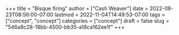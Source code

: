 +++
title = "Bisque firing"
author = ["Cash Weaver"]
date = 2022-08-23T08:56:00-07:00
lastmod = 2022-11-04T14:49:53-07:00
tags = ["concept", "concept"]
categories = ["concept"]
draft = false
slug = "546a8c28-18bb-4500-bb35-a18ca162ee1f"
+++
